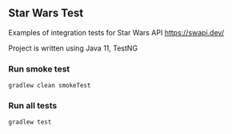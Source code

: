## Star Wars Test
Examples of integration tests for Star Wars API https://swapi.dev/

Project is written using Java 11, TestNG

### Run smoke test

```
gradlew clean smokeTest
```

### Run all tests

```
gradlew test
```
